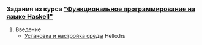 ### Задания из курса ["Функциональное программирование на языке Haskell"](https://stepik.org/course/75)  

1. Введение
	- [Установка и настройка среды](src/week1/Hello.hs) Hello.hs